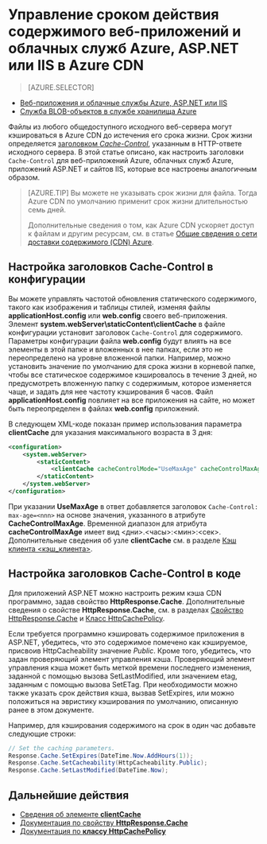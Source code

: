<properties
 pageTitle="Управление сроком действия содержимого веб-приложений и облачных служб Azure, ASP.NET или IIS в Azure CDN | Microsoft Azure"
 description="Описание процедуры управления сроком действия содержимого облачных служб в Azure CDN"
 services="cdn"
 documentationCenter=".NET"
 authors="camsoper"
 manager="erikre"
 editor=""/>
<tags
 ms.service="cdn"
 ms.workload="media"
 ms.tgt_pltfrm="na"
 ms.devlang="dotnet"
 ms.topic="article"
 ms.date="09/19/2016"
 ms.author="casoper"/>

# Управление сроком действия содержимого веб-приложений и облачных служб Azure, ASP.NET или IIS в Azure CDN

> [AZURE.SELECTOR]
- [Веб-приложения и облачные службы Azure, ASP.NET или IIS](cdn-manage-expiration-of-cloud-service-content.md)
- [Служба BLOB-объектов в службе хранилища Azure](cdn-manage-expiration-of-blob-content.md)

Файлы из любого общедоступного исходного веб-сервера могут кэшироваться в Azure CDN до истечения его срока жизни. Срок жизни определяется [заголовком *Cache-Control*](http://www.w3.org/Protocols/rfc2616/rfc2616-sec14.html#sec14.9), указанным в HTTP-ответе исходного сервера. В этой статье описано, как настроить заголовки `Cache-Control` для веб-приложений Azure, облачных служб Azure, приложений ASP.NET и сайтов IIS, которые все настроены аналогичным образом.

>[AZURE.TIP] Вы можете не указывать срок жизни для файла. Тогда Azure CDN по умолчанию применит срок жизни длительностью семь дней.
>
>Дополнительные сведения о том, как Azure CDN ускоряет доступ к файлам и другим ресурсам, см. в статье [Общие сведения о сети доставки содержимого (CDN) Azure](./cdn-overview.md).

## Настройка заголовков Cache-Control в конфигурации

Вы можете управлять частотой обновления статического содержимого, такого как изображения и таблицы стилей, изменяя файлы **applicationHost.config** или **web.config** своего веб-приложения. Элемент **system.webServer\\staticContent\\clientCache** в файле конфигурации установит заголовок `Cache-Control` для содержимого. Параметры конфигурации файла **web.config** будут влиять на все элементы в этой папке и вложенных в нее папках, если это не переопределено на уровне вложенной папки. Например, можно установить значение по умолчанию для срока жизни в корневой папке, чтобы все статическое содержимое кэшировалось в течение 3 дней, но предусмотреть вложенную папку с содержимым, которое изменяется чаще, и задать для нее частоту кэширования 6 часов. Файл **applicationHost.config** повлияет на все приложения на сайте, но может быть переопределен в файлах **web.config** приложений.

В следующем XML-коде показан пример использования параметра **clientCache** для указания максимального возраста в 3 дня:

```xml
<configuration>
	<system.webServer>
		<staticContent>
			<clientCache cacheControlMode="UseMaxAge" cacheControlMaxAge="3.00:00:00" />
		</staticContent>
	</system.webServer>
</configuration>
```

При указании **UseMaxAge** в ответ добавляется заголовок `Cache-Control: max-age=<nnn>` на основе значения, указанного в атрибуте **CacheControlMaxAge**. Временной диапазон для атрибута **cacheControlMaxAge** имеет вид <дни>.<часы>:<мин>:<сек>. Дополнительные сведения об узле **clientCache** см. в разделе [Кэш клиента <кэш\_клиента>](http://www.iis.net/ConfigReference/system.webServer/staticContent/clientCache).

## Настройка заголовков Cache-Control в коде

Для приложений ASP.NET можно настроить режим кэша CDN программно, задав свойство **HttpResponse.Cache**. Дополнительные сведения о свойстве **HttpResponse.Cache**, см. в разделах [Свойство HttpResponse.Cache](http://msdn.microsoft.com/library/system.web.httpresponse.cache.aspx) и [Класс HttpCachePolicy](http://msdn.microsoft.com/library/system.web.httpcachepolicy.aspx).

Если требуется программно кэшировать содержимое приложения в ASP.NET, убедитесь, что это содержимое помечено как кэшируемое, присвоив HttpCacheability значение *Public*. Кроме того, убедитесь, что задан проверяющий элемент управления кэша. Проверяющий элемент управления кэша может быть меткой времени последнего изменения, заданной с помощью вызова SetLastModified, или значением etag, заданным с помощью вызова SetETag. При необходимости можно также указать срок действия кэша, вызвав SetExpires, или можно положиться на эвристику кэширования по умолчанию, описанную ранее в этом документе.

Например, для кэширования содержимого на срок в один час добавьте следующие строки:

```csharp
// Set the caching parameters.
Response.Cache.SetExpires(DateTime.Now.AddHours(1));
Response.Cache.SetCacheability(HttpCacheability.Public);
Response.Cache.SetLastModified(DateTime.Now);
```

## Дальнейшие действия

- [Сведения об элементе **clientCache**](http://www.iis.net/ConfigReference/system.webServer/staticContent/clientCache)
- [Документация по свойству **HttpResponse.Cache**](http://msdn.microsoft.com/library/system.web.httpresponse.cache.aspx)
- [Документация по **классу HttpCachePolicy**](http://msdn.microsoft.com/library/system.web.httpcachepolicy.aspx)

<!---HONumber=AcomDC_0921_2016-->